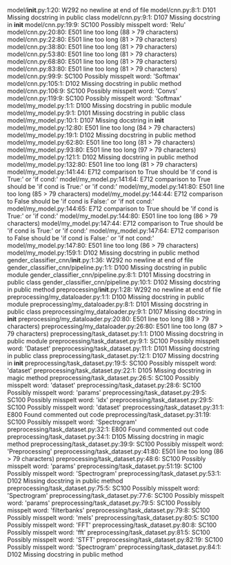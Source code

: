 model/__init__.py:1:20: W292 no newline at end of file
model/cnn.py:8:1: D101 Missing docstring in public class
model/cnn.py:9:1: D107 Missing docstring in __init__
model/cnn.py:19:9: SC100 Possibly misspelt word: 'Relu'
model/cnn.py:20:80: E501 line too long (88 > 79 characters)
model/cnn.py:22:80: E501 line too long (81 > 79 characters)
model/cnn.py:38:80: E501 line too long (81 > 79 characters)
model/cnn.py:53:80: E501 line too long (81 > 79 characters)
model/cnn.py:68:80: E501 line too long (81 > 79 characters)
model/cnn.py:83:80: E501 line too long (81 > 79 characters)
model/cnn.py:99:9: SC100 Possibly misspelt word: 'Softmax'
model/cnn.py:105:1: D102 Missing docstring in public method
model/cnn.py:106:9: SC100 Possibly misspelt word: 'Convs'
model/cnn.py:119:9: SC100 Possibly misspelt word: 'Softmax'
model/my_model.py:1:1: D100 Missing docstring in public module
model/my_model.py:9:1: D101 Missing docstring in public class
model/my_model.py:10:1: D107 Missing docstring in __init__
model/my_model.py:12:80: E501 line too long (84 > 79 characters)
model/my_model.py:19:1: D102 Missing docstring in public method
model/my_model.py:62:80: E501 line too long (81 > 79 characters)
model/my_model.py:93:80: E501 line too long (97 > 79 characters)
model/my_model.py:121:1: D102 Missing docstring in public method
model/my_model.py:132:80: E501 line too long (81 > 79 characters)
model/my_model.py:141:44: E712 comparison to True should be 'if cond is True:' or 'if cond:'
model/my_model.py:141:64: E712 comparison to True should be 'if cond is True:' or 'if cond:'
model/my_model.py:141:80: E501 line too long (85 > 79 characters)
model/my_model.py:144:44: E712 comparison to False should be 'if cond is False:' or 'if not cond:'
model/my_model.py:144:65: E712 comparison to True should be 'if cond is True:' or 'if cond:'
model/my_model.py:144:80: E501 line too long (86 > 79 characters)
model/my_model.py:147:44: E712 comparison to True should be 'if cond is True:' or 'if cond:'
model/my_model.py:147:64: E712 comparison to False should be 'if cond is False:' or 'if not cond:'
model/my_model.py:147:80: E501 line too long (86 > 79 characters)
model/my_model.py:159:1: D102 Missing docstring in public method
gender_classifier_cnn/__init__.py:1:36: W292 no newline at end of file
gender_classifier_cnn/pipeline.py:1:1: D100 Missing docstring in public module
gender_classifier_cnn/pipeline.py:8:1: D101 Missing docstring in public class
gender_classifier_cnn/pipeline.py:10:1: D102 Missing docstring in public method
preprocessing/__init__.py:1:28: W292 no newline at end of file
preprocessing/my_dataloader.py:1:1: D100 Missing docstring in public module
preprocessing/my_dataloader.py:8:1: D101 Missing docstring in public class
preprocessing/my_dataloader.py:9:1: D107 Missing docstring in __init__
preprocessing/my_dataloader.py:20:80: E501 line too long (88 > 79 characters)
preprocessing/my_dataloader.py:26:80: E501 line too long (87 > 79 characters)
preprocessing/task_dataset.py:1:1: D100 Missing docstring in public module
preprocessing/task_dataset.py:9:1: SC100 Possibly misspelt word: 'Dataset'
preprocessing/task_dataset.py:11:1: D101 Missing docstring in public class
preprocessing/task_dataset.py:12:1: D107 Missing docstring in __init__
preprocessing/task_dataset.py:19:5: SC100 Possibly misspelt word: 'dataset'
preprocessing/task_dataset.py:22:1: D105 Missing docstring in magic method
preprocessing/task_dataset.py:26:5: SC100 Possibly misspelt word: 'dataset'
preprocessing/task_dataset.py:28:6: SC100 Possibly misspelt word: 'params'
preprocessing/task_dataset.py:29:5: SC100 Possibly misspelt word: 'idx'
preprocessing/task_dataset.py:29:5: SC100 Possibly misspelt word: 'dataset'
preprocessing/task_dataset.py:31:1: E800 Found commented out code
preprocessing/task_dataset.py:31:19: SC100 Possibly misspelt word: 'Spectrogram'
preprocessing/task_dataset.py:32:1: E800 Found commented out code
preprocessing/task_dataset.py:34:1: D105 Missing docstring in magic method
preprocessing/task_dataset.py:39:9: SC100 Possibly misspelt word: 'Preprocessing'
preprocessing/task_dataset.py:41:80: E501 line too long (86 > 79 characters)
preprocessing/task_dataset.py:48:6: SC100 Possibly misspelt word: 'params'
preprocessing/task_dataset.py:51:19: SC100 Possibly misspelt word: 'Spectrogram'
preprocessing/task_dataset.py:53:1: D102 Missing docstring in public method
preprocessing/task_dataset.py:75:5: SC100 Possibly misspelt word: 'Spectrogram'
preprocessing/task_dataset.py:77:6: SC100 Possibly misspelt word: 'params'
preprocessing/task_dataset.py:79:5: SC100 Possibly misspelt word: 'filterbanks'
preprocessing/task_dataset.py:79:8: SC100 Possibly misspelt word: 'mels'
preprocessing/task_dataset.py:80:5: SC100 Possibly misspelt word: 'FFT'
preprocessing/task_dataset.py:80:8: SC100 Possibly misspelt word: 'fft'
preprocessing/task_dataset.py:81:5: SC100 Possibly misspelt word: 'STFT'
preprocessing/task_dataset.py:82:19: SC100 Possibly misspelt word: 'Spectrogram'
preprocessing/task_dataset.py:84:1: D102 Missing docstring in public method
